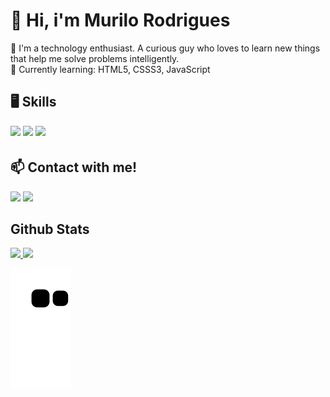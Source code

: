 <h1>👋 Hi, i'm Murilo Rodrigues</h1>
<p>
👀 I'm a technology enthusiast. A curious guy who loves to learn new things that help me solve problems intelligently. <br>
🌱 Currently learning: HTML5, CSSS3, JavaScript
</p>

<h2>🖥 Skills</h2>
<div style="display: inline_block">
  <img src="https://img.shields.io/badge/javascript-%23323330.svg?style=for-the-badge&logo=javascript&logoColor=%23F7DF1E" style="margin-bottom: 4px;" height="30px">
  <img src="https://img.shields.io/badge/html5-%23E34F26.svg?style=for-the-badge&logo=html5&logoColor=white" style="margin-bottom: 4px;" height="30px">
<img src="https://img.shields.io/badge/css3-%231572B6.svg?style=for-the-badge&logo=css3&logoColor=white" style="margin-bottom: 4px;" height="30px">
</div>

<h2>📫 Contact with me!</h2>
<div>
  <a href = "mailto:murilo.rgalvao23@gmail.com"><img src="https://img.shields.io/badge/-Gmail-%23333?style=for-the-badge&logo=gmail&logoColor=white" target="_blank"></a>
  <a href="https://www.linkedin.com/in/murilorgalvao/" target="_blank"><img src="https://img.shields.io/badge/-LinkedIn-%230077B5?style=for-the-badge&logo=linkedin&logoColor=white" target="_blank"></a> 
</div>

<h2>Github Stats</h2>
<div>
  <a href="https://github.com/murilorgalvao">
  <img height="180em" src="https://github-readme-stats.vercel.app/api?username=murilorgalvao&show_icons=true&theme=radical&include_all_commits=true"/>
  <img height="180em" src="https://github-readme-stats.vercel.app/api/top-langs/?username=murilorgalvao&langs_count=7&theme=radical&layout=compact"/>
</div>
  
<div>
  
  ![Snake animation](https://github.com/murilorgalvao/murilorgalvao/blob/output/github-contribution-grid-snake.svg)
  
</div>

